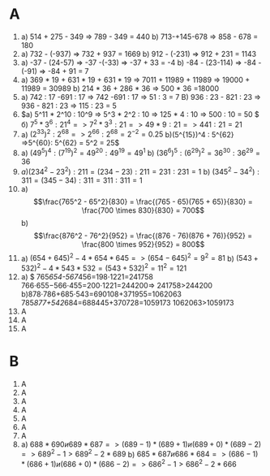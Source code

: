 # A
1. a) 514 + 275 - 349 => 789 - 349 = 440    b) 713-+145-678 => 858 - 678 = 180
2. a) 732 - (-937) => 732 + 937 = 1669 b) 912 - (-231) => 912 + 231 = 1143
3. a) -37 - (24-57) => -37 -(-33) => -37 + 33 = -4 b) -84 - (23-114) => -84 - (-91) => -84 + 91 = 7
4. a) 369 * 19 + 631 * 19 + 631 * 19 => 7011 + 11989 + 11989 => 19000 + 11989 = 30989 b) 214 * 36 + 286 * 36 => 500 * 36 =18000
5. a) 742 : 17 -691 : 17 => 742 -691 : 17 => 51 : 3 = 7 B) 936 : 23 - 821 : 23 => 936 - 821 : 23 => 115 : 23 = 5
6. $a) 5^11 * 2^10 : 10^9 => 5^3 * 2^2 : 10 => 125 * 4 : 10 => 500 : 10 = 50 $ б) $7^5 * 3^6 : 21^4 => 7^2 * 3^3 : 21 => 49 * 9 : 21 => 441 : 21 = 21$
7. а) $(2^{33})^2 : 2^{68} => 2^{66} : 2^{68} = 2^{-2}=0.25$ b)(5^{15})^4 : 5^{62} =>5^{60}: 5^{62} = 5^2 = 25$
8. a) $(49^5)^4 :(7^{19})^2 = 49^{20} : 49^{19} = 49^1$ b) $(36^6)^5:(6^{29})^2 = 36^{30}:36^{29}=36$
9. $a) (234^2-23^2) : 211 = (234-23):211 = 231:231 = 1$ b) $(345^2-34^2):311 =(345-34):311 = 311:311= 1$
10. a) $$\frac{765^2 - 65^2}{830} = \frac{(765 - 65)(765 + 65)}{830} = \frac{700 \times 830}{830} = 700$$ b) $$\frac{876^2 - 76^2}{952} = \frac{(876 - 76)(876 + 76)}{952} = \frac{800 \times 952}{952} = 800$$
11. a) $(654+645)^2-4 * 654 * 645 => (654−645)^2=9^2=81$ b) $(543+532)^2-4 * 543 * 532 =(543+532)^2=11^2=121$
12. a) $ 765*654-567*456=198⋅1221=241758 766⋅655−566⋅455=200⋅1221=244200=> 241758>244200 b)878⋅786+685⋅543=690108+371955=1062063 785*877+542*684=688445+370728=1059173 1062063>1059173
13. А
14. А
15. А
# B
1. A
2. A
3. A
4. A
5. A
6. A
7. A
8. а) $688 * 690 и 689 * 687=> (689 -1) * (689+1) и (689+0) * (689-2)=>689^2-1>689^2-2*689$ b) $685 * 687 и 686 * 684=> (686-1) * (686+1) и (686+0) * (686-2) => 686^2-1 > 686^2-2 * 666$
